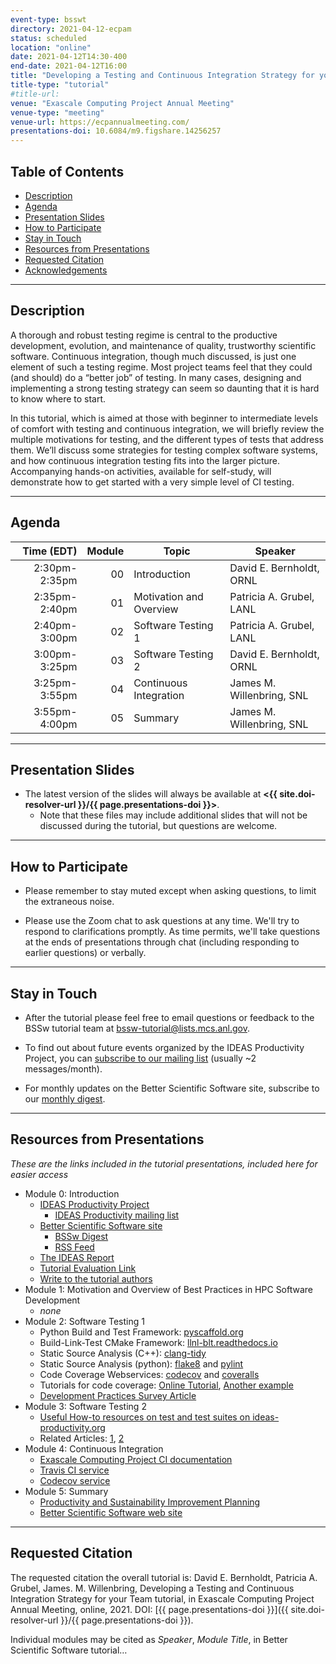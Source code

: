 ```yaml
---
event-type: bsswt
directory: 2021-04-12-ecpam
status: scheduled
location: "online"
date: 2021-04-12T14:30-400
end-date: 2021-04-12T16:00
title: "Developing a Testing and Continuous Integration Strategy for your Team"
title-type: "tutorial"
#title-url:
venue: "Exascale Computing Project Annual Meeting"
venue-type: "meeting"
venue-url: https://ecpannualmeeting.com/
presentations-doi: 10.6084/m9.figshare.14256257
---
```


## Table of Contents
* [Description](#description)
* [Agenda](#agenda) 
* [Presentation Slides](#presentation-slides) 
* [How to Participate](#how-to-participate)  
* [Stay in Touch](#stay-in-touch) 
* [Resources from Presentations](#resources-from-presentations) 
* [Requested Citation](#requested-citation)
* [Acknowledgements](#acknowledgements) 

---

## Description

A thorough and robust testing regime is central to the productive development, evolution, and maintenance of quality, trustworthy scientific software. Continuous integration, though much discussed, is just one element of such a testing regime. Most project teams feel that they could (and should) do a “better job” of testing. In many cases, designing and implementing a strong testing strategy can seem so daunting that it is hard to know where to start.

In this tutorial, which is aimed at those with beginner to intermediate levels of comfort with testing and continuous integration, we will briefly review the multiple motivations for testing, and the different types of tests that address them. We’ll discuss some strategies for testing complex software systems, and how continuous integration testing fits into the larger picture. Accompanying hands-on activities, available for self-study, will demonstrate how to get started with a very simple level of CI testing.

---

## Agenda

| Time (EDT) | Module | Topic | Speaker |
|-----------:|-------:|-------|---------|
| 2:30pm-2:35pm | 00 | Introduction | David E. Bernholdt, ORNL |
| 2:35pm-2:40pm | 01 | Motivation and Overview | Patricia A. Grubel, LANL |
| 2:40pm-3:00pm | 02 | Software Testing 1 | Patricia A. Grubel, LANL |
| 3:00pm-3:25pm | 03 | Software Testing 2 | David E. Bernholdt, ORNL | 
| 3:25pm-3:55pm | 04 | Continuous Integration | James M. Willenbring, SNL | 
| 3:55pm-4:00pm | 05 | Summary | James M. Willenbring, SNL| 

---

## Presentation Slides

* The latest version of the slides will always be available at **<{{ site.doi-resolver-url }}/{{ page.presentations-doi }}>**.
  - Note that these files may include additional slides that will not be discussed during the tutorial, but questions are welcome.

---

## How to Participate

* Please remember to stay muted except when asking questions, to limit the extraneous noise. 

* Please use the Zoom chat to ask questions at any time.  We'll try to respond to clarifications promptly.  As time permits, we'll take questions at the ends of presentations through chat (including responding to earlier questions) or verbally.

---

## Stay in Touch

* After the tutorial please feel free to email questions or feedback to the BSSw tutorial team at <bssw-tutorial@lists.mcs.anl.gov>.

* To find out about future events organized by the IDEAS Productivity Project, you can [subscribe to our mailing list](http://eepurl.com/cQCyJ5) (usually ~2 messages/month).

* For monthly updates on the Better Scientific Software site, subscribe to our [monthly digest](https://bssw.io/pages/receive-our-email-digest).

---

## Resources from Presentations
*These are the links included in the tutorial presentations, included here for easier access*

* Module 0: Introduction
  * [IDEAS Productivity Project](http://ideas-productivity.org)
    * [IDEAS Productivity mailing list](http://eepurl.com/cQCyJ5)
  * [Better Scientific Software site](https://bssw.io)
    * [BSSw Digest](https://bssw.io/pages/receive-our-email-digest)
    * [RSS Feed](https://bssw.io/items.rss)
  * [The IDEAS Report](https://exascaleproject.org/better-scientific-productivity-through-better-scientific-software-the-ideas-report)
  * [Tutorial Evaluation Link](https://submissions.supercomputing.org/?page=Submit&id=TutorialEvaluation&site=sc20)
  * [Write to the tutorial authors](mailto:bssw-tutorial@lists.mcs.anl.gov)
* Module 1: Motivation and Overview of Best Practices in HPC Software Development
  * *none*
* Module 2: Software Testing 1
  * Python Build and Test Framework: [pyscaffold.org](https://pyscaffold.org)
  * Build-Link-Test CMake Framework: [llnl-blt.readthedocs.io](https://llnl-blt.readthedocs.io)
  * Static Source Analysis (C++): [clang-tidy](https://clang.llvm.org/extra/clang-tidy/)
  * Static Source Analysis (python): [flake8](https://flake8.pycqa.org/en/latest/index.html) and [pylint](https://www.pylint.org/)
  * Code Coverage Webservices: [codecov](https://about.codecov.io/) and [coveralls](https://coveralls.io/)
  * Tutorials for code coverage: [Online Tutorial](https://github.com/amklinv/morpheus), [Another example](https://github.com/jrdoneal/infrastructure)
  * [Development Practices Survey Article](https://dx.doi.org/10.6084/m9.figshare.14188463.v1)
* Module 3: Software Testing 2
  * [Useful How-to resources on test and test suites on ideas-productivity.org](https://ideas-productivity.org/resources/howtos/)
  * Related Articles: [1](https://ieeexplore.ieee.org/abstract/document/8449015), [2](https://onlinelibrary.wiley.com/doi/abs/10.1002/spe.2220)
* Module 4: Continuous Integration
  * [Exascale Computing Project CI documentation](https://ecp-ci.gitlab.io/)
  * [Travis CI service](https://travis-ci.com)
  * [Codecov service](https://codecov.io)
* Module 5: Summary
  * [Productivity and Sustainability Improvement Planning](https://bssw.io/psip)
  * [Better Scientific Software web site](https://bssw.io/)

---

## Requested Citation
The requested citation the overall tutorial is: David E. Bernholdt, Patricia A. Grubel, James. M. Willenbring, Developing a Testing and Continuous Integration Strategy for your Team tutorial, in Exascale Computing Project Annual Meeting, online, 2021. DOI: [{{ page.presentations-doi }}]({{ site.doi-resolver-url }}/{{ page.presentations-doi }}).

Individual modules may be cited as *Speaker*, *Module Title*, in Better Scientific Software tutorial…
